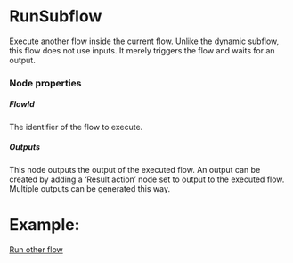 # RunSubflow
Execute another flow inside the current flow. Unlike the dynamic subflow, this flow does not use inputs. It merely triggers the flow and waits for an output.

### Node properties
##### FlowId
The identifier of the flow to execute.

##### Outputs
This node outputs the output of the executed flow. An output can be created by adding a ‘Result action’  node set to output to the executed flow. Multiple outputs can be generated this way.

# Example:
[Run other flow](https://github.com/conneqtDocumentation/connectDocumentation/blob/main/Nodes/Examples/RunOtherFlow.md)

